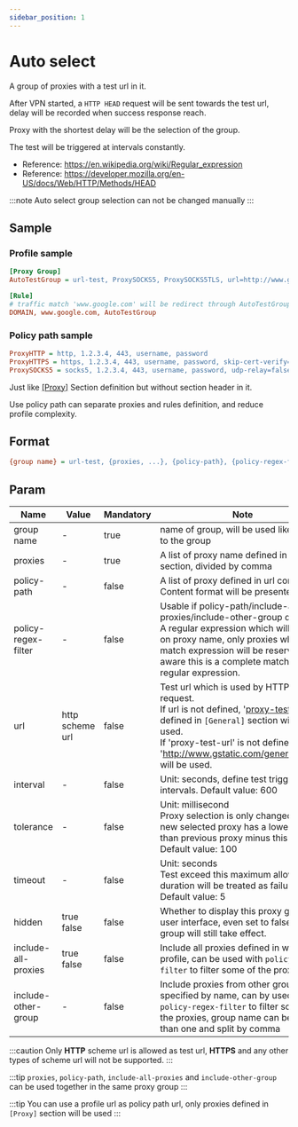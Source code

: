 ```yaml
---
sidebar_position: 1
---
```


# Auto select

A group of proxies with a test url in it.

After VPN started, a `HTTP HEAD` request will be sent towards the test url, delay will be recorded when success response reach.

Proxy with the shortest delay will be the selection of the group.

The test will be triggered at intervals constantly.

- Reference: https://en.wikipedia.org/wiki/Regular_expression
- Reference: https://developer.mozilla.org/en-US/docs/Web/HTTP/Methods/HEAD

:::note
Auto select group selection can not be changed manually
:::

## Sample

### Profile sample

```ini
[Proxy Group]
AutoTestGroup = url-test, ProxySOCKS5, ProxySOCKS5TLS, url=http://www.gstatic.com/generate_204, interval=600, tolerance=100, timeout=5, hidden=true

[Rule]
# traffic match 'www.google.com' will be redirect through AutoTestGroup's selected proxy
DOMAIN, www.google.com, AutoTestGroup
```

### Policy path sample

```ini
ProxyHTTP = http, 1.2.3.4, 443, username, password
ProxyHTTPS = https, 1.2.3.4, 443, username, password, skip-cert-verify=true, sni=www.google.com
ProxySOCKS5 = socks5, 1.2.3.4, 443, username, password, udp-relay=false
```

Just like [[Proxy]](/docs/profile-format/proxy) Section definition but without section header in it.

Use policy path can separate proxies and rules definition, and reduce profile complexity. 

## Format

```ini
{group name} = url-test, {proxies, ...}, {policy-path}, {policy-regex-filter}, {url}, {interval}, {tolerance}, {timeout}, hidden = {hidden}, include-all-proxies = {include-all-proxies}, include-other-group = "{include-other-group}"
```

## Param

| Name                | Value           | Mandatory | Note                                                                                                                                                                                                                                                                                               |
|---------------------|-----------------|-----------|----------------------------------------------------------------------------------------------------------------------------------------------------------------------------------------------------------------------------------------------------------------------------------------------------|
| group name          | -               | true      | name of group, will be used like a key to the group                                                                                                                                                                                                                                                |
| proxies             | -               | true      | A list of proxy name defined in `[Proxy]` section, divided by comma                                                                                                                                                                                                                                |
| policy-path         | -               | false     | A list of proxy defined in url content<br/>Content format will be presented below                                                                                                                                                                                                                  |
| policy-regex-filter | -               | false     | Usable if policy-path/include-all-proxies/include-other-group defined.<br/>A regular expression which will apply on proxy name, only proxies which match expression will be reserved. Be aware this is a complete matching regular expression.                                                     |
| url                 | http scheme url | false     | Test url which is used by HTTP HEAD request.<br/>If url is not defined, '<a href="/docs/profile-format/general/proxy_test_url">proxy-test-url</a>' defined in `[General]` section will be used.<br/>If 'proxy-test-url' is not defined either, 'http://www.gstatic.com/generate_204' will be used. |
| interval            | -               | false     | Unit: seconds, define test trigger intervals. Default value: 600                                                                                                                                                                                                                                   |
| tolerance           | -               | false     | Unit: millisecond<br/>Proxy selection is only changed when new selected proxy has a lower delay than previous proxy minus this value.<br/>Default value: 100                                                                                                                                       |
| timeout             | -               | false     | Unit: seconds<br/>Test exceed this maximum allowed duration will be treated as failure.<br/>Default value: 5                                                                                                                                                                                       |
| hidden              | true<br/>false  | false     | Whether to display this proxy group in user interface, even set to false, this group will still take effect.                                                                                                                                                                                       |
| include-all-proxies | true<br/>false  | false     | Include all proxies defined in whole profile, can be used with `policy-regex-filter` to filter some of the proxies                                                                                                                                                                                 |
| include-other-group | -               | false     | Include proxies from other group specified by name, can by used with `policy-regex-filter` to filter some of the proxies, group name can be more than one and split by comma                                                                                                                       |

:::caution
Only **HTTP** scheme url is allowed as test url, **HTTPS** and any other types of scheme url will not be supported.
:::

:::tip
`proxies`, `policy-path`, `include-all-proxies` and `include-other-group` can be used together in the same proxy group
:::

:::tip
You can use a profile url as policy path url, only proxies defined in `[Proxy]` section will be used
:::
